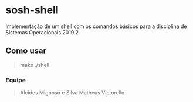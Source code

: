 # sosh-shell
Implementação de um shell com os comandos básicos para a disciplina de Sistemas Operacionais 2019.2

## Como usar
> make
> ./shell


### Equipe
> Alcides Mignoso e Silva
> Matheus Victorello
